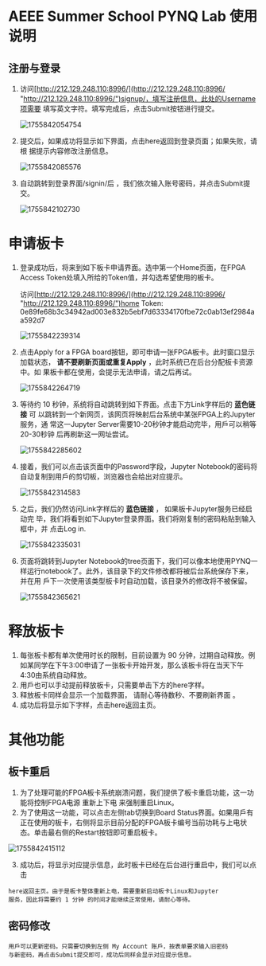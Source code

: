 # AEEE  Summer School PYNQ Lab 使用说明

## 注册与登录

1. 访问[http://212.129.248.110:8996/](http://212.129.248.110:8996/ "http://212.129.248.110:8996/")signup/，填写注册信息，此处的Username项需要
   填写英文字符。填写完成后，点击Submit按钮进行提交。

   ![1755842054754](image/FPGA_remotelab/1755842054754.png)
2. 提交后，如果成功将显示如下界面，点击here返回到登录⻚面；如果失败，请根
   据提示内容修改注册信息。

   ![1755842085576](image/FPGA_remotelab/1755842085576.png)
3. 自动跳转到登录界面/signin/后 ，我们依次输入账号密码，并点击Submit提交。

   ![1755842102730](image/FPGA_remotelab/1755842102730.png)

# 申请板卡

1. 登录成功后，将来到如下板卡申请界面。选中第一个Home⻚面，在FPGA Access
   Token处填入所给的Token值，并勾选希望使用的板卡。

   访问[http://212.129.248.110:8996/](http://212.129.248.110:8996/ "http://212.129.248.110:8996/")home
   Token: 0e89fe68b3c34942ad003e832b5ebf7d63334170fbe72c0ab13ef2984aa592d7

   ![1755842239314](image/FPGA_remotelab/1755842239314.png)
2. 点击Apply for a FPGA board按钮，即可申请一张FPGA板卡。此时窗口显示
   加载状态， **请不要刷新⻚面或重复Apply** ，此时系统已在后台分配板卡资源中。如
   果板卡都在使用，会提示无法申请，请之后再试。

   ![1755842264719](image/FPGA_remotelab/1755842264719.png)
3. 等待约 10 秒钟，系统将自动跳转到如下界面。点击下方Link字样后的 **蓝色链接** 可
   以跳转到一个新网⻚，该网⻚将映射后台系统中某张FPGA上的Jupyter服务，通
   常这一Jupyter Server需要10-20秒钟才能启动完毕，用戶可以稍等20-30秒钟
   后再刷新这一网址尝试。

   ![1755842285602](image/FPGA_remotelab/1755842285602.png)
4. 接着，我们可以点击该⻚面中的Password字段，Jupyter Notebook的密码将
   自动复制到用戶的剪切板，浏览器也会给出对应提示。

   ![1755842314583](image/FPGA_remotelab/1755842314583.png)
5. 之后，我们仍然访问Link字样后的 **蓝色链接** ， 如果板卡Jupyter服务已经启动完
   毕，我们将看到如下Jupyter登录界面。我们将刚复制的密码粘贴到输入框中，并
   点击Log in.

   ![1755842335031](image/FPGA_remotelab/1755842335031.png)
6. ⻚面将跳转到Jupyter Notebook的tree⻚面下，我们可以像本地使用PYNQ一
   样运行notebook了。此外，该目录下的文件修改都将被后台系统保存下来，并在用
   戶下一次使用该类型板卡时自动加载，该目录外的修改将不被保留。

   ![1755842365621](image/FPGA_remotelab/1755842365621.png)

# 释放板卡

1. 每张板卡都有单次使用时⻓的限制，目前设置为 90 分钟，过期自动释放。例如某同学在下午3:00申请了一张板卡开始开发，那么该板卡将在当天下午4:30由系统自动释放。
2. 用戶也可以手动提前释放板卡，只需要单击下方的here字样。
3. 释放板卡同样会显示一个加载界面， 请耐心等待数秒、不要刷新界面 。
4. 成功后将显示如下字样，点击here返回主⻚。

# 其他功能

## 板卡重启

1. 为了处理可能的FPGA板卡系统崩溃问题，我们提供了板卡重启功能，这一功能将控制FPGA电源 重新上下电 来强制重启Linux。
2. 为了使用这一功能，可以点击左侧tab切换到Board Status界面。如果用戶有正在使用的板卡，右侧将显示目前分配的FPGA板卡编号当前功耗与上电状态。单击最右侧的Restart按钮即可重启板卡。

![1755842415112](image/FPGA_remotelab/1755842415112.png)

3. 成功后，将显示对应提示信息，此时板卡已经在后台进行重启中，我们可以点击

```
here返回主⻚。由于是板卡整体重新上电，需要重新启动板卡Linux和Jupyter
服务，因此将需要约 1 分钟 的时间才能继续正常使用，请耐心等待。
```

## 密码修改

```
用戶可以更新密码。只需要切换到左侧 My Account 账戶，按表单要求输入旧密码
与新密码，再点击Submit提交即可，成功后同样会显示对应提示信息。
```
